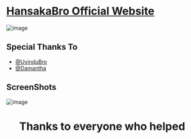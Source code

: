 # [HansakaBro Official Website](https://hansakabro.tk/)


![image](https://telegra.ph/file/804c8c55badd4018c60ea.jpg)


## Special Thanks To
- [@UvinduBro](https://github.com/UvinduBro) 
- [@Damantha](https://github.com/Damantha126)

##  ScreenShots

![image](https://telegra.ph/file/7ea7f4b8f14684bae8257.jpg)

<h1 align="center"><b> Thanks to everyone who helped</b></h1>
